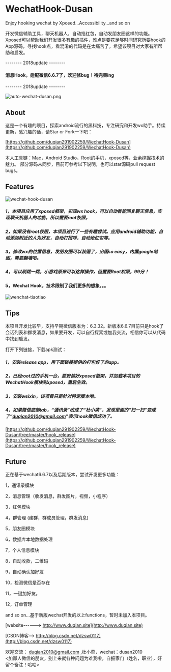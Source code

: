# WechatHook-Dusan
Enjoy hooking wechat by Xposed...Accessibility...and so on

开发微信辅助工具，聊天机器人，自动抢红包，自动发朋友圈这样的功能。Xposed可以帮助我们开发很多有趣的插件，难点是要花足够时间研究所要hook的App源码，寻找hook点，看混淆的代码是在太痛苦了，希望该项目对大家有所帮助和启发。

-------- 2018update --------
#### 消息Hook，适配微信6.6.7了，欢迎修bug！待完善ing
-------- 2018update --------

![auto-wechat-dusan.png](http://upload-images.jianshu.io/upload_images/2001922-59bb02f4ed2cfe65.png?imageMogr2/auto-orient/strip%7CimageView2/2/w/1240)


## About 

这是一个有趣的项目，探索android流行的黑科技，专注研究和开发wx助手。持续更新，感兴趣的话，请Star or Fork一下吧：

[https://github.com/duqian291902259/WechatHook-Dusan](https://github.com/duqian291902259/WechatHook-Dusan)

本人工具链：Mac，Android Studio，Root的手机，xposed等，业余挖掘技术的魅力。
部分源码未同步，目前可参考以下说明，也可以star源码pull request bugs。

## Features

![wechat-hook-dusan](https://github.com/duqian291902259/WechatHook-Dusan/blob/master/screenshot/wechat-hook-dusan.png)


##### 1，本项目应用了xposed框架，实现wx hook，可以自动智能回复聊天信息，实现聊天机器人的功能，所以需要root权限。

##### 2，如果没有root权限，本项目进行了一些有趣尝试。应用android辅助功能，自动添加附近的人为好友，自动打招呼，自动抢红包等。

##### 3，修改wx的位置信息，发朋友圈可以装逼了，出国so easy，内置google地图，需要翻墙哈。

##### 4，可以刷跳一跳，小游戏原来可以这样操作，但需要Root权限，99分！

#### 5，Wechat Hook，技术限制了我们更多的想象。。。

![wenchat-tiaotiao](https://github.com/duqian291902259/WechatHook-Dusan/blob/master/screenshot/wenchat-tiaotiao.png)


## Tips
本项目开发比较早，支持早期微信版本为：6.3.32。新版本6.6.7目前只是hook了会话列表和群发消息，如果要开发，可以自行探索或加我交流，相信你可以从代码中找到启发。

打开下列链接，下载apk测试：
##### 1，安装release app，用下面链接提供的打包好了的app。

##### 2，已经root过的手机一台，要安装好xposed框架，并加载本项目的WechatHook模块到xposed，重启生效。

##### 3，安装weixin，该项目只是针对特定版本哈。

##### 4，如果微信底部tab，“通讯录”改成了“杜小菜”，发现里面的“扫一扫”变成了“duqian2010@gmail.com"表示hook微信成功了。

[https://github.com/duqian291902259/WechatHook-Dusan/tree/master/hook_release](https://github.com/duqian291902259/WechatHook-Dusan/tree/master/hook_release)

## Future

正在基于wechat6.6.7以及后期版本，尝试开发更多功能：

1，通讯录模块 

2，消息管理（收发消息，群发图片，视频，小程序）

3，红包模块 

4，群管理 (建群，群成员管理，群发消息)

5，朋友圈模块  

6，数据库本地数据处理

7，个人信息模块

8，自动收款，二维码 

9，自动确认加好友 

10，检测微信是否存在 

11，一键加好友。

12，订单管理

and so on...基于新版wechat开发的以上functions，暂时未加入本项目。

[website------>   http://www.duqian.site](http://www.duqian.site)

[CSDN博客-->  http://blog.csdn.net/dzsw0117](http://blog.csdn.net/dzsw0117)

欢迎交流：
duqian2010@gmail.com ,杜小菜，wechat：dusan2010  
<加鄙人微信的朋友，别上来就各种问题为难我啦，自报家门（姓名，职业），好留个备注！哈哈>



